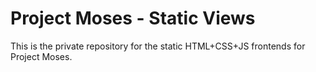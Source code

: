 # Project Moses - Static Views

This is the private repository for the static HTML+CSS+JS frontends for Project Moses.